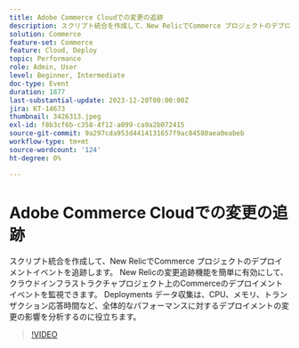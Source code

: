 ```yaml
---
title: Adobe Commerce Cloudでの変更の追跡
description: スクリプト統合を作成して、New RelicでCommerce プロジェクトのデプロイメントイベントを追跡します。 New Relicの変更追跡機能を簡単に有効にして、クラウドインフラストラクチャプロジェクト上のCommerceのデプロイメントイベントを監視できます。 Deployments データ収集は、CPU、メモリ、トランザクション応答時間など、全体的なパフォーマンスに対するデプロイメントの変更の影響を分析するのに役立ちます。
solution: Commerce
feature-set: Commerce
feature: Cloud, Deploy
topic: Performance
role: Admin, User
level: Beginner, Intermediate
doc-type: Event
duration: 1877
last-substantial-update: 2023-12-20T00:00:00Z
jira: KT-14673
thumbnail: 3426313.jpeg
exl-id: f8b3cf6b-c358-4f12-a099-ca9a2b072415
source-git-commit: 9a297cda953d4414131657f9ac84580aea0eabeb
workflow-type: tm+mt
source-wordcount: '124'
ht-degree: 0%

---
```


# Adobe Commerce Cloudでの変更の追跡

スクリプト統合を作成して、New RelicでCommerce プロジェクトのデプロイメントイベントを追跡します。 New Relicの変更追跡機能を簡単に有効にして、クラウドインフラストラクチャプロジェクト上のCommerceのデプロイメントイベントを監視できます。 Deployments データ収集は、CPU、メモリ、トランザクション応答時間など、全体的なパフォーマンスに対するデプロイメントの変更の影響を分析するのに役立ちます。

>[!VIDEO](https://video.tv.adobe.com/v/3426313/?learn=on)
